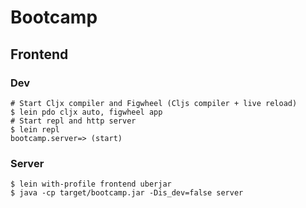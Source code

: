 # Bootcamp

## Frontend

### Dev
```
# Start Cljx compiler and Figwheel (Cljs compiler + live reload)
$ lein pdo cljx auto, figwheel app
# Start repl and http server
$ lein repl
bootcamp.server=> (start)
```

### Server
```
$ lein with-profile frontend uberjar
$ java -cp target/bootcamp.jar -Dis_dev=false server
```
